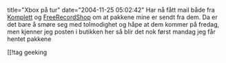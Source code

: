 title="Xbox på tur"
date="2004-11-25 05:02:42"
Har nå fått mail både fra <a href="http://www.komplett.no">Komplett</a> og <a href="http://www.freerecordshop.no">FreeRecordShop</a> om at pakkene mine er sendt fra dem. Da er det bare å smøre seg med tolmodighet og håpe at dem kommer på fredag, men kjenner jeg posten i butikken her så blir det nok først mandag jeg får hentet pakkene

[[!tag  geeking
